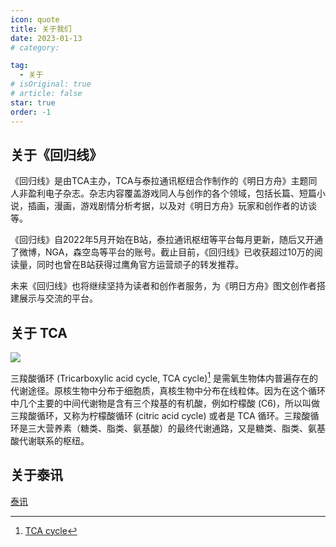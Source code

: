 ```yaml
---
icon: quote
title: 关于我们
date: 2023-01-13
# category:

tag:
  - 关于
# isOriginal: true
# article: false
star: true
order: -1
---
```

## 关于《回归线》

《回归线》是由TCA主办，TCA与泰拉通讯枢纽合作制作的《明日方舟》主题同人非盈利电子杂志。杂志内容覆盖游戏同人与创作的各个领域，包括长篇、短篇小说，插画，漫画，游戏剧情分析考据，以及对《明日方舟》玩家和创作者的访谈等。

《回归线》自2022年5月开始在B站，泰拉通讯枢纽等平台每月更新，随后又开通了微博，NGA，森空岛等平台的账号。截止目前，《回归线》已收获超过10万的阅读量，同时也曾在B站获得过鹰角官方运营顽子的转发推荐。

未来《回归线》也将继续坚持为读者和创作者服务，为《明日方舟》图文创作者搭建展示与交流的平台。

## 关于 TCA

[![](https://img.shields.io/badge/bilibili-%E6%B3%B0%E6%8B%89%E5%88%9B%E4%BD%9C%E8%80%85%E8%81%94%E5%90%88%E4%BC%9A-00a1d6?style=for-the-badge&logo=bilibili)](https://space.bilibili.com/1317574696/)

三羧酸循环 (Tricarboxylic acid cycle, TCA cycle)[^1] 是需氧生物体内普遍存在的代谢途径。原核生物中分布于细胞质，真核生物中分布在线粒体。因为在这个循环中几个主要的中间代谢物是含有三个羧基的有机酸，例如柠檬酸 (C6)，所以叫做三羧酸循环，又称为柠檬酸循环 (citric acid cycle) 或者是 TCA 循环。三羧酸循环是三大营养素（糖类、脂类、氨基酸）的最终代谢通路，又是糖类、脂类、氨基酸代谢联系的枢纽。

[^1]: [TCA cycle](https://baike.baidu.com/item/三羧酸循环/437762)

## 关于泰讯

[泰讯](https://terrach.net/)
